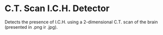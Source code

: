 # C.T. Scan I.C.H. Detector
Detects the presence of I.C.H. using a 2-dimensional C.T. scan of the brain (presented in .png ir .jpg).
